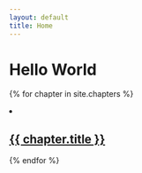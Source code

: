 ```yaml
---
layout: default
title: Home
---
```


# Hello World

{% for chapter in site.chapters %}
    <li>
      <h2><a href="{{ chapter.url }}">{{ chapter.title }}</a></h2>
    </li>
  {% endfor %}
